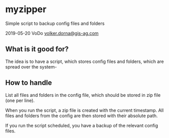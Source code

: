 # myzipper

Simple script to backup config files and folders

2019-05-20
VoDo 
volker.dorna@gis-ag.com

## What is it good for?
The idea is to have a script, which stores  config files and folders, which are spread over the system-

## How to handle
List all files and folders in the config file, which should be stored in zip file (one per line).

When you  run the script, a zip file is created with the current timestamp.
All files and folders from the config are then stored with their absolute path.

If you run the script scheduled, you have a backup of the relevant config files.

